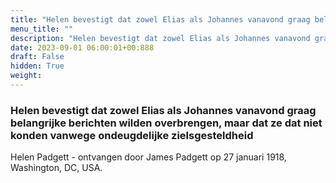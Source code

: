 ```yaml
---
title: "Helen bevestigt dat zowel Elias als Johannes vanavond graag belangrijke berichten wilden overbrengen, maar dat ze dat niet konden vanwege ondeugdelijke zielsgesteldheid"
menu_title: ""
description: "Helen bevestigt dat zowel Elias als Johannes vanavond graag belangrijke berichten wilden overbrengen, maar dat ze dat niet konden vanwege ondeugdelijke zielsgesteldheid"
date: 2023-09-01 06:00:01+00:888
draft: False
hidden: True
weight:
---
```

### Helen bevestigt dat zowel Elias als Johannes vanavond graag belangrijke berichten wilden overbrengen, maar dat ze dat niet konden vanwege ondeugdelijke zielsgesteldheid

Helen Padgett - ontvangen door James Padgett op 27 januari 1918, Washington, DC, USA.
